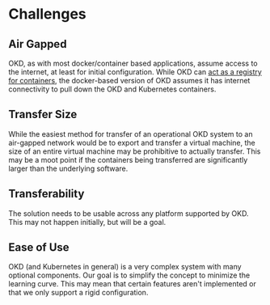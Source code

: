 # Challenges

## Air Gapped

OKD, as with most docker/container based applications, assume access to the internet, at least for initial configuration.  While OKD can [act as a registry for containers](https://docs.openshift.com/container-platform/4.1/registry/architecture-component-imageregistry.html), the docker-based version of OKD assumes it has internet connectivity to pull down the OKD and Kubernetes containers.  

## Transfer Size

While the easiest method for transfer of an operational OKD system to an air-gapped network would be to export and transfer a virtual machine, the size of an entire virtual machine may be prohibitive to actually transfer.  This may be a moot point if the containers being transferred are significantly larger than the underlying software.

## Transferability

The solution needs to be usable across any platform supported by OKD.  This may not happen initially, but will be a goal.

## Ease of Use

OKD (and Kubernetes in general) is a very complex system with many optional components.  Our goal is to simplify the concept to minimize the learning curve.  This may mean that certain features aren't implemented or that we only support a rigid configuration.
